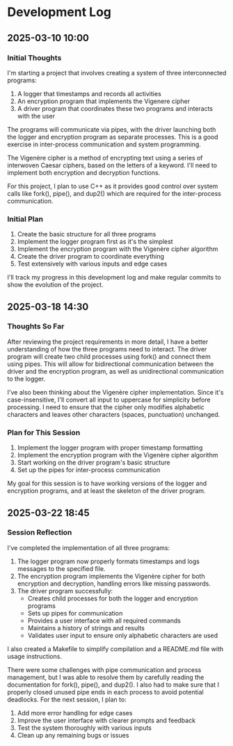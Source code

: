 # Development Log
## 2025-03-10 10:00

### Initial Thoughts 

I'm starting a project that involves creating a system of three interconnected programs:
1. A logger that timestamps and records all activities
2. An encryption program that implements the Vigenere cipher
3. A driver program that coordinates these two programs and interacts with the user


The programs will communicate via pipes, with the driver launching both the logger and encryption program as separate processes. This is a good exercise in inter-process communication and system programming.

The Vigenère cipher is a method of encrypting text using a series of interwoven Caesar ciphers, based on the letters of a keyword. I'll need to implement both encryption and decryption functions.

For this project, I plan to use C++ as it provides good control over system calls like fork(), pipe(), and dup2() which are required for the inter-process communication.

### Initial Plan

1. Create the basic structure for all three programs
2. Implement the logger program first as it's the simplest
3. Implement the encryption program with the Vigenère cipher algorithm
4. Create the driver program to coordinate everything
5. Test extensively with various inputs and edge cases

I'll track my progress in this development log and make regular commits to show the evolution of the project.

## 2025-03-18 14:30

### Thoughts So Far

After reviewing the project requirements in more detail, I have a better understanding of how the three programs need to interact. The driver program will create two child processes using fork() and connect them using pipes. This will allow for bidirectional communication between the driver and the encryption program, as well as unidirectional communication to the logger.

I've also been thinking about the Vigenère cipher implementation. Since it's case-insensitive, I'll convert all input to uppercase for simplicity before processing. I need to ensure that the cipher only modifies alphabetic characters and leaves other characters (spaces, punctuation) unchanged.

### Plan for This Session

1. Implement the logger program with proper timestamp formatting
2. Implement the encryption program with the Vigenère cipher algorithm
3. Start working on the driver program's basic structure
4. Set up the pipes for inter-process communication

My goal for this session is to have working versions of the logger and encryption programs, and at least the skeleton of the driver program.

## 2025-03-22 18:45
### Session Reflection

I've completed the implementation of all three programs:

1. The logger program now properly formats timestamps and logs messages to the specified file.
2. The encryption program implements the Vigenère cipher for both encryption and decryption, handling errors like missing passwords.
3. The driver program successfully:
   - Creates child processes for both the logger and encryption programs
   - Sets up pipes for communication
   - Provides a user interface with all required commands
   - Maintains a history of strings and results
   - Validates user input to ensure only alphabetic characters are used

I also created a Makefile to simplify compilation and a README.md file with usage instructions.


There were some challenges with pipe communication and process management, but I was able to resolve them by carefully reading the documentation for fork(), 
pipe(), and dup2(). I also had to make sure that I properly closed unused pipe ends in each process to avoid potential deadlocks.
For the next session, I plan to:

1. Add more error handling for edge cases
2. Improve the user interface with clearer prompts and feedback
3. Test the system thoroughly with various inputs
4. Clean up any remaining bugs or issues